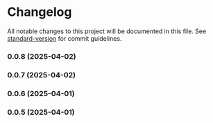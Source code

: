 # Changelog

All notable changes to this project will be documented in this file. See [standard-version](https://github.com/conventional-changelog/standard-version) for commit guidelines.

### 0.0.8 (2025-04-02)

### 0.0.7 (2025-04-02)

### 0.0.6 (2025-04-01)

### 0.0.5 (2025-04-01)
